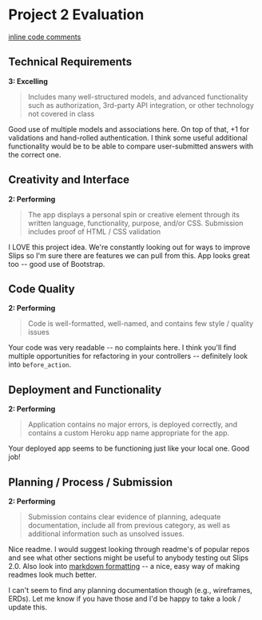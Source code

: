 # Project 2 Evaluation
[inline code comments]()
## Technical Requirements
**3: Excelling**
>Includes many well-structured models, and advanced functionality such as authorization, 3rd-party API integration, or other technology not covered in class

Good use of multiple models and associations here. On top of that, +1 for validations and hand-rolled authentication. I think some useful additional functionality would be to be able to compare user-submitted answers with the correct one.

## Creativity and Interface
**2: Performing**
>The app displays a personal spin or creative element through its written language, functionality, purpose, and/or CSS. Submission includes proof of HTML / CSS validation

I LOVE this project idea. We're constantly looking out for ways to improve Slips so I'm sure there are features we can pull from this. App looks great too -- good use of Bootstrap.

## Code Quality
**2: Performing**
>Code is well-formatted, well-named, and contains few style / quality issues

Your code was very readable -- no complaints here. I think you'll find multiple opportunities for refactoring in your controllers -- definitely look into `before_action`.

## Deployment and Functionality
**2: Performing**
>Application contains no major errors, is deployed correctly, and contains a custom Heroku app name appropriate for the app.

Your deployed app seems to be functioning just like your local one. Good job!

## Planning / Process / Submission
**2: Performing**
>Submission contains clear evidence of planning, adequate documentation, include all from previous category, as well as additional information such as unsolved issues.

Nice readme. I would suggest looking through readme's of popular repos and see what other sections might be useful to anybody testing out Slips 2.0. Also look into [markdown formatting](https://daringfireball.net/projects/markdown/syntax) -- a nice, easy way of making readmes look much better.

I can't seem to find any planning documentation though (e.g., wireframes, ERDs). Let me know if you have those and I'd be happy to take a look / update this.

